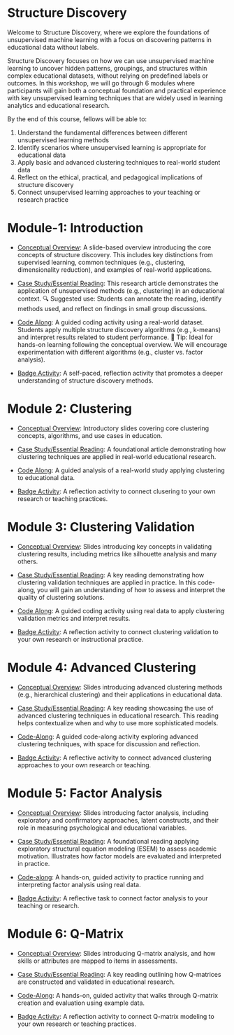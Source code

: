 # Structure Discovery
Welcome to Structure Discovery, where we explore the foundations of unsupervised machine learning with a focus on discovering patterns in educational data without labels.

Structure Discovery focuses on how we can use unsupervised machine learning to uncover hidden patterns, groupings, and structures within complex educational datasets, without relying on predefined labels or outcomes. In this workshop, we will go through 6 modules where participants will gain both a conceptual foundation and practical experience with key unsupervised learning techniques that are widely used in learning analytics and educational research.

By the end of this course, fellows will be able to:

1. Understand the fundamental differences between different unsupervised learning methods
2. Identify scenarios where unsupervised learning is appropriate for educational data
3. Apply basic and advanced clustering techniques to real-world student data
4. Reflect on the ethical, practical, and pedagogical implications of structure discovery
5. Connect unsupervised learning approaches to your teaching or research practice

# Module-1: Introduction  
* [Conceptual Overview](https://ecloude.quarto.pub/module-1-structure-discovery/#/title-slide): A slide-based overview introducing the core concepts of structure discovery. This includes key distinctions from supervised learning, common techniques (e.g., clustering, dimensionality reduction), and examples of real-world applications.
* [Case Study/Essential Reading](https://github.com/laser-institute/UNsupervised-machine-learning/blob/master/Module-1-Intro/lit/Rahman%20et%20al.%20(2024)%20Case%20Review.pdf): This research article demonstrates the application of unsupervised methods (e.g., clustering) in an educational context.
    🔍 Suggested use: Students can annotate the reading, identify methods used, and reflect on findings in small group discussions.

* [Code Along](https://laserkt.quarto.pub/unsupervised-learning-activity---student-performance-with-assistments-b0d3/): A guided coding activity using a real-world dataset. Students apply multiple structure discovery algorithms (e.g., k-means) and interpret results related to student performance.
  🧠 Tip: Ideal for hands-on learning following the conceptual overview. We will encourage experimentation with different algorithms (e.g., cluster vs. factor analysis).
  
* [Badge Activity](https://laserkt.quarto.pub/module-1-badge-discovering-patterns-without-labels-03e7/): A self-paced, reflection activity that promotes a deeper understanding of structure discovery methods.

# Module 2: Clustering  
* [Conceptual Overview](https://ecloude.quarto.pub/module-2-structure-discovery/#/title-slide): Introductory slides covering core clustering concepts, algorithms, and use cases in education.

* [Case Study/Essential Reading](https://github.com/laser-institute/Structure_Discovery/blob/master/Module-2-Clustering/lit/kmeans%20case%20study.pdf): A foundational article demonstrating how clustering techniques are applied in real-world educational research.

* [Code Along](https://laserkt.quarto.pub/module-2-case-review-activity-clustering-9c4d/): A guided analysis of a real-world study applying clustering to educational data.

* [Badge Activity](https://laserkt.quarto.pub/module-2-badge-activity-094f/): A reflection activity to connect clusering to your own research or teaching practices.

# Module 3: Clustering Validation  
* [Conceptual Overview](https://ecloude.quarto.pub/module-3-structure-discovery/#/title-slide): Slides introducing key concepts in validating clustering results, including metrics like silhouette analysis and many others.

* [Case Study/Essential Reading](https://github.com/laser-institute/Structure_Discovery/blob/master/Module-3-Clustering-Validation/lit/Case%20study_clustering.pdf): A key reading demonstrating how clustering validation techniques are applied in practice. In this code-along, you will gain an understanding of how to assess and interpret the quality of clustering solutions.

* [Code Along](https://laserkt.quarto.pub/module-3-case-review-activity-clustering-validation-9bcb/): A guided coding activity using real data to apply clustering validation metrics and interpret results.

* [Badge Activity](https://laserkt.quarto.pub/module-3-badge-activity-2b85/): A reflection activity to connect clustering validation to your own research or instructional practice.

# Module 4: Advanced Clustering  
* [Conceptual Overview](https://laserkt.quarto.pub/module-4-advanced-cluster-analysis-1b4f/#/title-slide): Slides introducing advanced clustering methods (e.g., hierarchical clustering) and their applications in educational data.

* [Case Study/Essential Reading](): A key reading showcasing the use of advanced clustering techniques in educational research. This reading helps contextualize when and why to use more sophisticated models.

* [Code-Along](https://laserkt.quarto.pub/module-4-case-review-activity-advanced-clustering-f273/): A guided code-along activity exploring advanced clustering techniques, with space for discussion and reflection.

* [Badge Activity](https://laserkt.quarto.pub/module-4-badge-activity-27bc/): A reflective activity to connect advanced clustering approaches to your own research or teaching.

# Module 5: Factor Analysis  
* [Conceptual Overview](https://laserkt.quarto.pub/module-5-factor-analysis/#/title-slide): Slides introducing factor analysis, including exploratory and confirmatory approaches, latent constructs, and their role in measuring psychological and educational variables.

* [Case Study/Essential Reading](https://github.com/laser-institute/Structure_Discovery/blob/master/Module-5-Factor-Analysis/lit/Application%20of%20Exploratory%20Structural%20Equation%20Modeling%20to%20Evaluate%20the%20Academic%20Motivation%20Scale%20(1)%20(2).pdf): A foundational reading applying exploratory structural equation modeling (ESEM) to assess academic motivation. Illustrates how factor models are evaluated and interpreted in practice.

* [Code-along](https://laserkt.quarto.pub/module-5-case-review-activity-factor-analysis-23e4/): A hands-on, guided activity to practice running and interpreting factor analysis using real data.

* [Badge Activity](https://laserkt.quarto.pub/module-5-badge-activity-e182/): A reflective task to connect factor analysis to your teaching or research.

# Module 6: Q-Matrix  
* [Conceptual Overview](https://laserkt.quarto.pub/module-6-q-matrix/#/title-slide): Slides introducing Q-matrix analysis, and how skills or attributes are mapped to items in assessments.

* [Case Study/Essential Reading](https://github.com/laser-institute/Structure_Discovery/blob/master/Module-6-Q-Matrix/lit/WS05-02-006.pdf): A key reading outlining how Q-matrices are constructed and validated in educational research.

* [Code-Along](https://laserkt.quarto.pub/module-6-case-review-activity-q-matrix-ea57/): A hands-on, guided activity that walks through Q-matrix creation and evaluation using example data.

* [Badge Activity](https://laserkt.quarto.pub/module-6-badge-activity/): A reflection activity to connect Q-matrix modeling to your own research or teaching practices.
